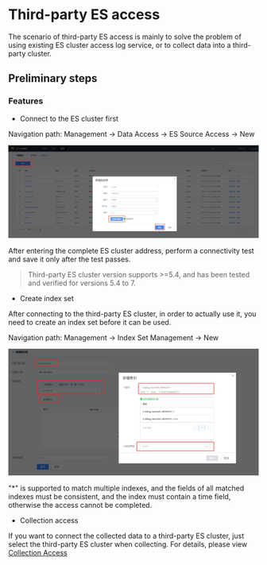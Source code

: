 # Third-party ES access

The scenario of third-party ES access is mainly to solve the problem of using existing ES cluster access log service, or to collect data into a third-party cluster.

## Preliminary steps

### Features

* Connect to the ES cluster first

Navigation path: Management → Data Access → ES Source Access → New

![-w2020](../../media/2019-12-13-17-30-30.jpg)

After entering the complete ES cluster address, perform a connectivity test and save it only after the test passes.

> Third-party ES cluster version supports >=5.4, and has been tested and verified for versions 5.4 to 7.

* Create index set

After connecting to the third-party ES cluster, in order to actually use it, you need to create an index set before it can be used.

Navigation path: Management → Index Set Management → New

![-w2020](../../media/2019-12-13-17-26-59.jpg)

"*" is supported to match multiple indexes, and the fields of all matched indexes must be consistent, and the index must contain a time field, otherwise the access cannot be completed.

* Collection access

If you want to connect the collected data to a third-party ES cluster, just select the third-party ES cluster when collecting. For details, please view [Collection Access](collect_log.md)